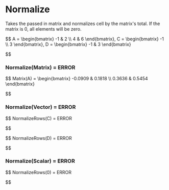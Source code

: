 # Normalize

Takes the passed in matrix and normalizes cell by the matrix's total.
If the matrix is 0, all elements will be zero.


$$
A = \begin{bmatrix}
    -1 & 2          \\\\
    4 & 6
\end{bmatrix}, 
    C = \begin{bmatrix}
    -1 \\\\
    3
\end{bmatrix}, 
D = \begin{bmatrix}
    -1 & 3
\end{bmatrix}

$$

### Normalize(Matrix) = ERROR


$$
Matrix(A) = \begin{bmatrix}
    -0.0909 & 0.1818 \\\\
    0.3636 & 0.5454
\end{bmatrix}

$$

### Normalize(Vector) = ERROR


$$
NormalizeRows(C) = ERROR

$$


$$
NormalizeRows(D) = ERROR

$$

### Normalize(Scalar) = ERROR


$$
NormalizeRows(0) = ERROR

$$